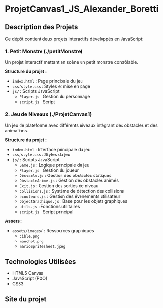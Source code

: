 # ProjetCanvas1_JS_Alexander_Boretti

## Description des Projets

Ce dépôt contient deux projets interactifs développés en JavaScript:

### 1. Petit Monstre (./petitMonstre)

Un projet interactif mettant en scène un petit monstre contrôlable. 

**Structure du projet :**
- `index.html` : Page principale du jeu
- `css/style.css` : Styles et mise en page
- `js/` : Scripts JavaScript
  - `Player.js` : Gestion du personnage 
  - `script.js` : Script 

### 2. Jeu de Niveaux (./ProjetCanvas1)

Un jeu de plateforme avec différents niveaux intégrant des obstacles et des animations.

**Structure du projet :**
- `index.html` : Interface principale du jeu
- `css/style.css` : Styles du jeu
- `js/` : Scripts JavaScript
  - `Game.js` : Logique principale du jeu
  - `Player.js` : Gestion du joueur
  - `Obstacle.js` : Gestion des obstacles statiques
  - `ObstacleAnime.js` : Gestion des obstacles animés
  - `Exit.js` : Gestion des sorties de niveau
  - `collisions.js` : Système de détection des collisions
  - `ecouteurs.js` : Gestion des événements utilisateur
  - `ObjectGraphique.js` : Base pour les objets graphiques
  - `utils.js` : Fonctions utilitaires
  - `script.js` : Script principal

**Assets :**
- `assets/images/` : Ressources graphiques
  - `cible.png`
  - `manchot.png`
  - `marioSpritesheet.jpeg`

## Technologies Utilisées

- HTML5 Canvas
- JavaScript (POO)
- CSS3

## Site du projet
